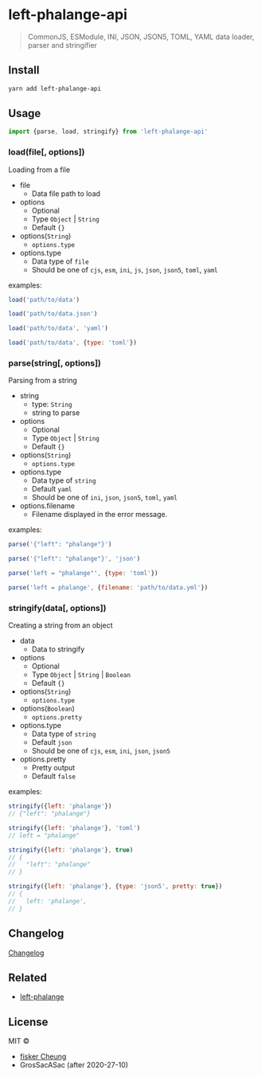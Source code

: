 # left-phalange-api

> CommonJS, ESModule, INI, JSON, JSON5, TOML, YAML data loader, parser and stringifier

## Install

```sh
yarn add left-phalange-api
```

## Usage

```js
import {parse, load, stringify} from 'left-phalange-api'
```

### load(file[, options])

Loading from a file

- file
  - Data file path to load
- options
  - Optional
  - Type `Object` | `String`
  - Default `{}`
- options(`String`)
  - `options.type`
- options.type
  - Data type of `file`
  - Should be one of `cjs`, `esm`, `ini`, `js`, `json`, `json5`, `toml`, `yaml`

examples:

```js
load('path/to/data')

load('path/to/data.json')

load('path/to/data', 'yaml')

load('path/to/data', {type: 'toml'})
```

### parse(string[, options])

Parsing from a string

- string
  - type: `String`
  - string to parse
- options
  - Optional
  - Type `Object` | `String`
  - Default `{}`
- options(`String`)
  - `options.type`
- options.type
  - Data type of `string`
  - Default `yaml`
  - Should be one of `ini`, `json`, `json5`, `toml`, `yaml`
- options.filename
  - Filename displayed in the error message.

examples:

```js
parse('{"left": "phalange"}')

parse('{"left": "phalange"}', 'json')

parse('left = "phalange"', {type: 'toml'})

parse('left = phalange', {filename: 'path/to/data.yml'})
```

### stringify(data[, options])

Creating a string from an object

- data
  - Data to stringify
- options
  - Optional
  - Type `Object` | `String` | `Boolean`
  - Default `{}`
- options(`String`)
  - `options.type`
- options(`Boolean`)
  - `options.pretty`
- options.type
  - Data type of `string`
  - Default `json`
  - Should be one of `cjs`, `esm`, `ini`, `json`, `json5`
- options.pretty
  - Pretty output
  - Default `false`

examples:

```js
stringify({left: 'phalange'})
// {"left": "phalange"}

stringify({left: 'phalange'}, 'toml')
// left = "phalange"

stringify({left: 'phalange'}, true)
// {
//   "left": "phalange"
// }

stringify({left: 'phalange'}, {type: 'json5', pretty: true})
// {
//   left: 'phalange',
// }
```

## Changelog

[Changelog](./changelog.md)


## Related

- [left-phalange](https://github.com/fisker/left-phalange)

## License

MIT © 
 - [fisker Cheung](https://github.com/fisker)
 - GrosSacASac (after 2020-27-10)
